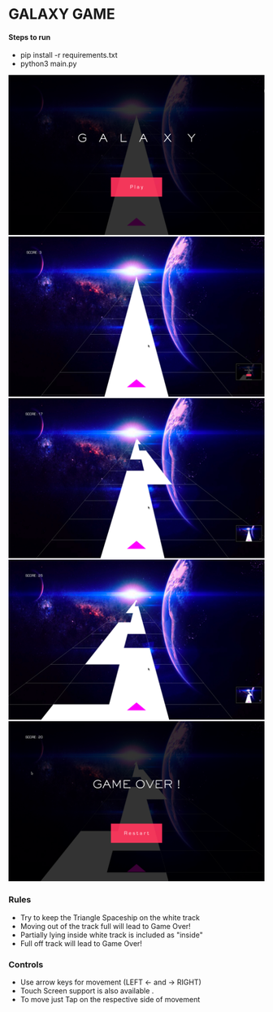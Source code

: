 # GALAXY GAME

#### Steps to run

- pip install -r requirements.txt
- python3 main.py

![Image](images/1.png)
![Image](images/3.png)
![Image](images/4.png)
![Image](images/5.png)
![Image](images/6.png)

### Rules

- Try to keep the Triangle Spaceship on the white track
- Moving out of the track full will lead to Game Over!
- Partially lying inside white track is included as "inside"
- Full off track will lead to Game Over!

### Controls

- Use arrow keys for movement (LEFT <- and -> RIGHT)
- Touch Screen support is also available .
- To move just Tap on the respective side of movement

